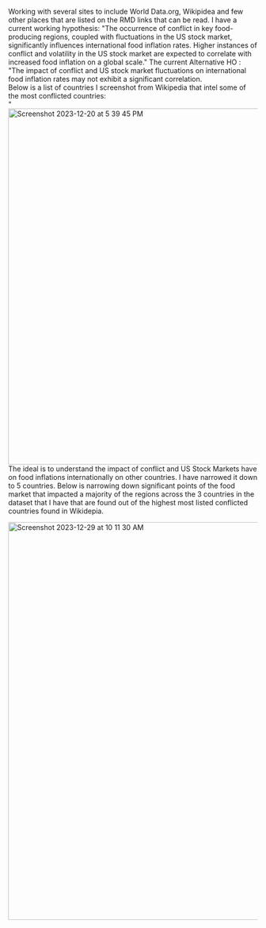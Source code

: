 Working with several sites to include World Data.org, Wikipidea and few other places that are listed on the RMD links that can be read.
I have a current working hypothesis: "The occurrence of conflict in key food-producing regions, coupled with fluctuations in the US stock market, significantly influences international food inflation rates. Higher instances of conflict and volatility in the US stock market are expected to correlate with increased food inflation on a global scale."
The current Alternative HO : "The impact of conflict and US stock market fluctuations on international food inflation rates may not exhibit a significant correlation.
<br>
Below is a list of countries I screenshot from Wikipedia that intel some of the most conflicted countries: <br>
"<img width="717" alt="Screenshot 2023-12-20 at 5 39 45 PM" src="https://github.com/JessicaWoods03/data_analysis_work/assets/48572600/3eeac57e-b6ec-45e1-b184-778f37fc8623">
<br>
The ideal is to understand the impact of conflict and US Stock Markets have on food inflations internationally on other countries. I have narrowed it down to 5 countries. Below is narrowing down significant points of the food market that impacted a majority of the regions across the 3 countries in the dataset that I have that are found out of the highest most listed conflicted countries found in Wikidepia.

<img width="801" alt="Screenshot 2023-12-29 at 10 11 30 AM" src="https://github.com/JessicaWoods03/data_analysis_work/assets/48572600/122e959a-69f0-4e6b-b42d-9a1089e3f5a0">
